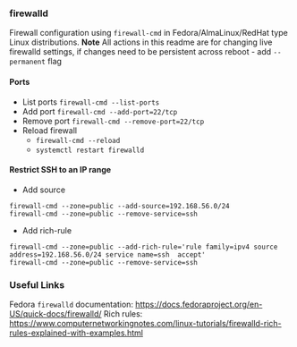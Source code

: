 ### firewalld
Firewall configuration using `firewall-cmd` in Fedora/AlmaLinux/RedHat type Linux distributions.
**Note** All actions in this readme are for changing live firewalld settings, 
if changes need to be persistent across reboot - add `--permanent` flag

#### Ports
* List ports `firewall-cmd --list-ports`
* Add port `firewall-cmd --add-port=22/tcp`
* Remove port `firewall-cmd --remove-port=22/tcp`
* Reload firewall
  * `firewall-cmd --reload`
  * `systemctl restart firewalld`

#### Restrict SSH to an IP range
* Add source
```
firewall-cmd --zone=public --add-source=192.168.56.0/24
firewall-cmd --zone=public --remove-service=ssh
```

* Add rich-rule
```
firewall-cmd --zone=public --add-rich-rule='rule family=ipv4 source address=192.168.56.0/24 service name=ssh  accept'
firewall-cmd --zone=public --remove-service=ssh
```

### Useful Links
Fedora `firewalld` documentation: https://docs.fedoraproject.org/en-US/quick-docs/firewalld/
Rich rules: https://www.computernetworkingnotes.com/linux-tutorials/firewalld-rich-rules-explained-with-examples.html
